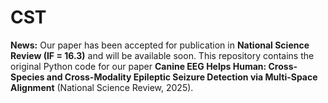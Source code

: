 # CST
**News:** Our paper has been accepted for publication in **National Science Review (IF = 16.3)** and will be available soon.
This repository contains the original Python code for our paper **Canine EEG Helps Human: Cross-Species and Cross-Modality Epileptic Seizure Detection via Multi-Space Alignment** (National Science Review, 2025).
